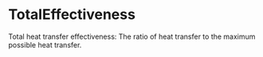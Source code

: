 TotalEffectiveness
==================

Total heat transfer effectiveness: The ratio of heat transfer to the maximum possible heat transfer.
